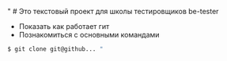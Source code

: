 " # Это текстовый проект для школы тестировщиков be-tester
+ Показать как работает гит
+ Познакомиться с основными командами
```bash
$ git clone git@github... "

